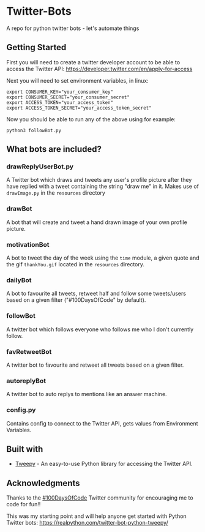 # Twitter-Bots
A repo for python twitter bots - let's automate things

## Getting Started
First you will need to create a twitter developer account to be able to access 
the Twitter API: https://developer.twitter.com/en/apply-for-access

Next you will need to set environment variables, in linux:
```
export CONSUMER_KEY="your_consumer_key"
export CONSUMER_SECRET="your_consumer_secret"
export ACCESS_TOKEN="your_access_token"
export ACCESS_TOKEN_SECRET="your_access_token_secret" 
```

Now you should be able to run any of the above using for example:
```
python3 followBot.py
```

## What bots are included?

### drawReplyUserBot.py
A Twitter bot which draws and tweets any user's profile picture after they 
have replied with a tweet containing the string "draw me" in it. Makes use of 
`drawImage.py` in the `resources` directory

### drawBot
A bot that will create and tweet a hand drawn image of your own profile picture.

### motivationBot
A bot to tweet the day of the week using the `time` module, a given quote and 
the gif `thankYou.gif` located in the `resources` directory.

### dailyBot
A bot to favourite all tweets, retweet half and follow some tweets/users based 
on a given filter ("#100DaysOfCode" by default).

### followBot
A twitter bot which follows everyone who follows me who I don't currently follow.

### favRetweetBot
A twitter bot to favourite and retweet all tweets based on a given filter.

### autoreplyBot
A twitter bot to auto replys to mentions like an answer machine.

### config.py
Contains config to connect to the Twitter API, gets values from Environment 
Variables.


## Built with

* [Tweepy](https://www.tweepy.org/) - An easy-to-use Python library for 
accessing the Twitter API.

## Acknowledgments

Thanks to the [#100DaysOfCode](https://twitter.com/search?q=%23100daysOfCode&src=hashtag_click)
 Twitter community for encouraging me to code for fun!!
 
This was my starting point and will help anyone get started with Python Twitter bots:
https://realpython.com/twitter-bot-python-tweepy/